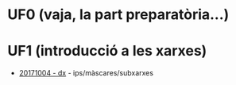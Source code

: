 # UF0 (vaja, la part preparatòria...)


# UF1 (introducció a les xarxes)
- [20171004 - dx](20171004-dx.md) - ips/màscares/subxarxes
